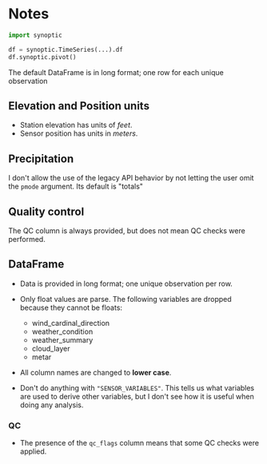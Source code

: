 # Notes

```Python
import synoptic

df = synoptic.TimeSeries(...).df
df.synoptic.pivot()
```

The default DataFrame is in long format; one row for each unique observation


## Elevation and Position units

- Station elevation has units of _feet_.
- Sensor position has units in _meters_.

## Precipitation

I don't allow the use of the legacy API behavior by not letting the user omit the `pmode` argument. Its default is "totals"

## Quality control

The QC column is always provided, but does not mean QC checks were performed.

## DataFrame

- Data is provided in long format; one unique observation per row.

- Only float values are parse. The following variables are dropped because they cannot be floats:

  - wind_cardinal_direction
  - weather_condition
  - weather_summary
  - cloud_layer
  - metar

- All column names are changed to **lower case**.

- Don't do anything with `"SENSOR_VARIABLES"`. This tells us what variables are used to derive other variables, but I don't see how it is useful when doing any analysis.


### QC
- The presence of the `qc_flags` column means that some QC checks were applied. 

